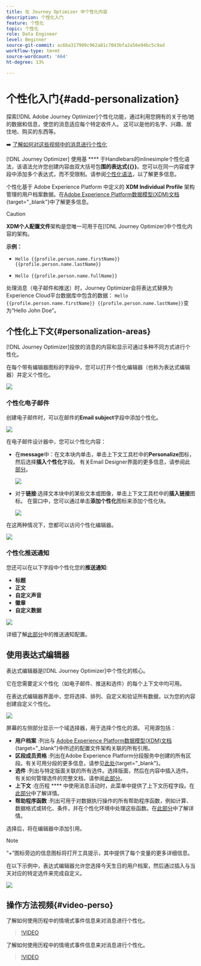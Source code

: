 ```yaml
---
title: 在 Journey Optimizer 中个性化内容
description: 个性化入门
feature: 个性化
topic: 个性化
role: Data Engineer
level: Beginner
source-git-commit: ac6ba317909c962a81c7043bfa2a56e94bc5c9ad
workflow-type: tm+mt
source-wordcount: '664'
ht-degree: 13%

---
```


# 个性化入门{#add-personalization}

探索[!DNL Adobe Journey Optimizer]个性化功能，通过利用您拥有的关于他/她的数据和信息，使您的消息适应每个特定收件人。 这可以是他的名字、兴趣、居住地、购买的东西等。

➡️ [了解如何对这些视频中的消息进行个性化](#video-perso)

[!DNL Journey Optimizer] 使用基 **** 于Handlebars的inlinesimple个性化语法，该语法允许您创建内容由双大括号包&#x200B;**围的表达式{{}}**。您可以在同一内容或字段中添加多个表达式，而不受限制。请参阅[个性化语法](personalization-syntax.md)，以了解更多信息。

个性化基于 Adobe Experience Platform 中定义的 **XDM Individual Profile** 架构管理的用户档案数据。在[Adobe Experience Platform数据模型(XDM)文档](https://experienceleague.adobe.com/docs/experience-platform/xdm/home.html?lang=zh-Hans){target=&quot;_blank&quot;}中了解更多信息。

>[!CAUTION]
>**XDM个人配置文件**&#x200B;架构是您唯一可用于在[!DNL Journey Optimizer]中个性化内容的架构。

**示例：**

* `Hello {{profile.person.name.firstName}} {{profile.person.name.lastName}}`

* `Hello {{profile.person.name.fullName}}`

处理消息（电子邮件和推送）时，Journey Optimizer会将表达式替换为Experience Cloud平台数据库中包含的数据： `Hello {{profile.person.name.firstName}} {{profile.person.name.lastName}}`变为“Hello John Doe”。


## 个性化上下文{#personalization-areas}

[!DNL Journey Optimizer]投放的消息的内容和显示可通过多种不同方式进行个性化。

在每个带有编辑器图标的字段中，您可以打开个性化编辑器（也称为表达式编辑器）并定义个性化。

![](assets/perso_icon.png)

### 个性化电子邮件

创建电子邮件时，可以在邮件的&#x200B;**Email subject**&#x200B;字段中添加个性化。

![](assets/perso_subject.png)

在电子邮件设计器中，您可以个性化内容：

* 在&#x200B;**message**&#x200B;中：在文本块内单击，单击上下文工具栏中的&#x200B;**Personalize**&#x200B;图标，然后选择&#x200B;**插入个性化**&#x200B;字段。 有关Email Designer界面的更多信息，请参阅此[部分](../design-emails.md)。

   ![](assets/perso_insert.png)

* 对于&#x200B;**链接**:选择文本块中的某些文本或图像，单击上下文工具栏中的&#x200B;**插入链接**&#x200B;图标。 在窗口中，您可以通过单击&#x200B;**添加个性化**&#x200B;图标来添加个性化块。

   ![](assets/perso_link.png)

在这两种情况下，您都可以访问个性化编辑器。

![](assets/perso_ee.png)


### 个性化推送通知

您还可以在以下字段中个性化您的&#x200B;**推送通知**:

* **标题**
* **正文**
* **自定义声音**
* **徽章**
* **自定义数据**

![](assets/perso_push.png)

详细了解[此部分](../push-gs.md)中的推送通知配置。

## 使用表达式编辑器

表达式编辑器是[!DNL Journey Optimizer]中个性化的核心。

它在您需要定义个性化（如电子邮件、推送和选件）的每个上下文中均可用。

在表达式编辑器界面中，您将选择、排列、自定义和验证所有数据，以为您的内容创建自定义个性化。

![](assets/perso_ee1.png)

屏幕的左侧部分显示一个域选择器，用于选择个性化的源。 可用源包括：

* **用户档案** :列出与 [Adobe Experience Platform数据模型(XDM)文档](https://experienceleague.adobe.com/docs/experience-platform/xdm/home.html){target=&quot;_blank&quot;}中所述的配置文件架构关联的所有引用。
* **区段成员资格** :列出在Adobe Experience Platform分段服务中创建的所有区段。有关可用分段的更多信息，请参见[此处](https://experienceleague.adobe.com/docs/experience-platform/segmentation/home.html){target=&quot;_blank&quot;}。
* **选件** :列出与特定版面关联的所有选件。选择版面，然后在内容中插入选件。 有关如何管理选件的完整文档，请参阅[此部分](../deliver-personalized-offers.md)。
* **上下文** :在历程 **** 中使用消息活动时，此菜单中提供了上下文历程字段。在[此部分](personalization-use-case.md)中了解详情。
* **帮助程序函数** :列出可用于对数据执行操作的所有帮助程序函数，例如计算、数据格式或转化、条件，并在个性化环境中处理这些函数。在[此部分](functions/functions.md)中了解详情。

选择后，将在编辑器中添加引用。

>[!NOTE]
>
>“+”图标旁边的信息图标将打开工具提示，其中提供了每个变量的更多详细信息。

在以下示例中，表达式编辑器允许您选择今天生日的用户档案，然后通过插入与当天对应的特定选件来完成自定义。

![](assets/perso_ee2.png)

## 操作方法视频{#video-perso}

了解如何使用历程中的情境式事件信息来对消息进行个性化。

>[!VIDEO](https://video.tv.adobe.com/v/334165?quality=12)

了解如何使用历程中的情境式事件信息来对消息进行个性化。

>[!VIDEO](https://video.tv.adobe.com/v/334078?quality=12)

